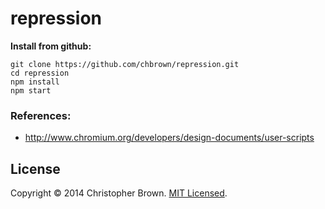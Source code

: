 # repression

**Install from github:**

    git clone https://github.com/chbrown/repression.git
    cd repression
    npm install
    npm start


### References:

* http://www.chromium.org/developers/design-documents/user-scripts


## License

Copyright © 2014 Christopher Brown. [MIT Licensed](LICENSE).
